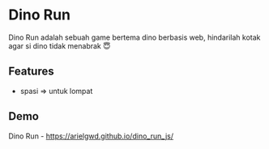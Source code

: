 # Dino Run
Dino Run adalah sebuah game bertema dino berbasis web, hindarilah kotak agar si dino tidak menabrak 😇

## Features
- spasi => untuk lompat

## Demo
Dino Run - https://arielgwd.github.io/dino_run_js/
